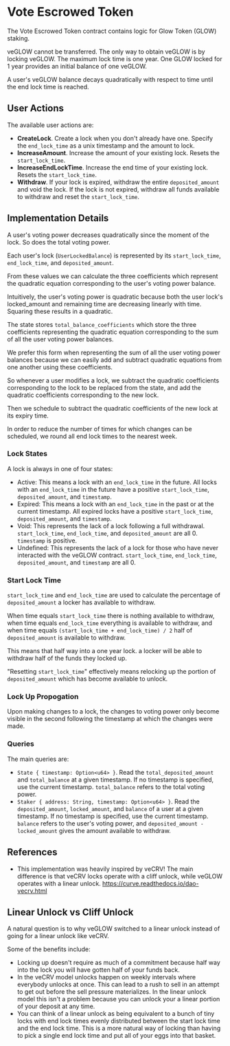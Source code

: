 # Vote Escrowed Token

The Vote Escrowed Token contract contains logic for Glow Token (GLOW) staking.

veGLOW cannot be transferred. The only way to obtain veGLOW is by locking veGLOW. The maximum lock time is one year. One GLOW locked for 1 year provides an initial balance of one veGLOW.

A user's veGLOW balance decays quadratically with respect to time until the end lock time is reached.

## User Actions

The available user actions are:
- **CreateLock**. Create a lock when you don't already have one. Specify the `end_lock_time` as a unix timestamp and the amount to lock.
- **IncreaseAmount**. Increase the amount of your existing lock. Resets the `start_lock_time`.
- **IncreaseEndLockTime**. Increase the end time of your existing lock. Resets the `start_lock_time`.
- **Withdraw**. If your lock is expired, withdraw the entire `deposited_amount` and void the lock. If the lock is not expired, withdraw all funds available to withdraw and reset the `start_lock_time`.

## Implementation Details

A user's voting power decreases quadratically since the moment of the lock. So does the total voting power.

Each user's lock (`UserLockedBalance`) is represented by its `start_lock_time`, `end_lock_time`, and `deposited_amount`.

From these values we can calculate the three coefficients which represent the quadratic equation corresponding to the user's voting power balance.

Intuitively, the user's voting power is quadratic because both the user lock's locked_amount and remaining time are decreasing linearly with time. Squaring these results in a quadratic.

The state stores `total_balance_coefficients` which store the three coefficients representing the quadratic equation corresponding to the sum of all the user voting power balances.

We prefer this form when representing the sum of all the user voting power balances because we can easily add and subtract quadratic equations from one another using these coefficients.

So whenever a user modifies a lock, we subtract the quadratic coefficients corresponding to the lock to be replaced from the state, and add the quadratic coefficients corresponding to the new lock.

Then we schedule to subtract the quadratic coefficients of the new lock at its expiry time.

In order to reduce the number of times for which changes can be scheduled, we round all end lock times to the nearest week.

### Lock States

A lock is always in one of four states:
- Active: This means a lock with an `end_lock_time` in the future. All locks with an `end_lock_time` in the future have a positive `start_lock_time`, `deposited_amount`, and `timestamp`.
- Expired: This means a lock with an `end_lock_time` in the past or at the current timestamp. All expired locks have a positive `start_lock_time`, `deposited_amount`, and `timestamp`.
- Void: This represents the lack of a lock following a full withdrawal. `start_lock_time`, `end_lock_time`, and `deposited_amount` are all 0. `timestamp` is positive.
- Undefined: This represents the lack of a lock for those who have never interacted with the veGLOW contract. `start_lock_time`, `end_lock_time`, `deposited_amount`, and `timestamp` are all 0.
### Start Lock Time

`start_lock_time` and `end_lock_time` are used to calculate the percentage of `deposited_amount` a locker has available to withdraw.

When time equals `start_lock_time` there is nothing available to withdraw, when time equals `end_lock_time` everything is available to withdraw, and when time equals `(start_lock_time + end_lock_time) / 2` half of `deposited_amount` is available to withdraw.

This means that half way into a one year lock. a locker will be able to withdraw half of the funds they locked up.

"Resetting `start_lock_time`" effectively means relocking up the portion of `deposited_amount` which has become available to unlock. 

### Lock Up Propogation

Upon making changes to a lock, the changes to voting power only become visible in the second following the timestamp at which the changes were made.

### Queries

The main queries are:
- `State { timestamp: Option<u64> }`. Read the `total_deposited_amount` and `total_balance` at a given timestamp. If no timestamp is specified, use the current timestamp. `total_balance` refers to the total voting power.
- `Staker { address: String, timestamp: Option<u64> }`. Read the `deposited_amount`, `locked_amount`, and `balance` of a user at a given timestamp. If no timestamp is specified, use the current timestamp. `balance` refers to the user's voting power, and `deposited_amount - locked_amount` gives the amount available to withdraw. 

## References

- This implementation was heavily inspired by veCRV! The main difference is that veCRV locks operate with a cliff unlock, while veGLOW operates with a linear unlock. https://curve.readthedocs.io/dao-vecrv.html

## Linear Unlock vs Cliff Unlock

A natural question is to why veGLOW switched to a linear unlock instead of going for a linear unlock like veCRV.

Some of the benefits include:
- Locking up doesn't require as much of a commitment because half way into the lock you will have gotten half of your funds back.
- In the veCRV model unlocks happen on weekly intervals where everybody unlocks at once. This can lead to a rush to sell in an attempt to get out before the sell pressure materializes. In the linear unlock model this isn't a problem because you can unlock your a linear portion of your deposit at any time.
- You can think of a linear unlock as being equivalent to a bunch of tiny locks with end lock times evenly distributed between the start lock time and the end lock time. This is a more natural way of locking than having to pick a single end lock time and put all of your eggs into that basket.
